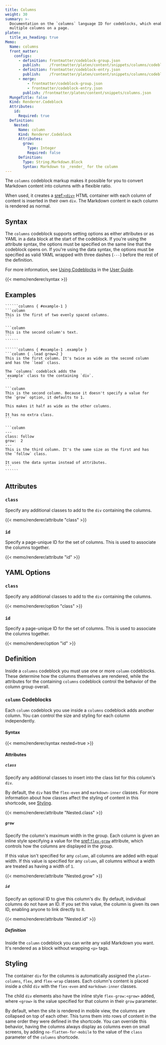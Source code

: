 ```yaml
---
title: Columns
weight: 30
summary: >-
  Documentation on the `columns` language ID for codeblocks, which enables you to format content in
  multiple columns on a page.
platen:
  title_as_heading: true
Memo:
  Name: columns
  front_matter:
    configs:
      - definition: frontmatter/codeblock-group.json
        publish:    /frontmatter/platen/content/snippets/columns/codeblock-group.json
      - definition: frontmatter/codeblock-entry.json
        publish:    /frontmatter/platen/content/snippets/columns/codeblock-entry.json
      - merge:
          - frontmatter/codeblock-group.json
          - frontmatter/codeblock-entry.json
        publish: /frontmatter/platen/content/snippets/columns.json
  MungeTitle: false
  Kind: Renderer.Codeblock
  Attributes:
    id:
      Required: true
  Definition:
    Nested:
      Name: column
      Kind: Renderer.Codeblock
      Attributes:
        grow:
          Type: Integer
          Required: false
      Definition:
        Type: String.Markdown.Block
        Syntax: Markdown to _render_ for the column
---
```


The `columns` codeblock markup makes it possible for you to convert Markdown content into columns
with a flexible ratio.

When used, it creates a [sref:`<div>`][s01] HTML container with each column of content is inserted
in their own `div`. The Markdown content in each column is rendered as normal.

## Syntax

The `columns` codeblock supports setting options as either attributes or as YAML in a data block at
the start of the codeblock. If you're using the attribute syntax, the options must be specified
on the same line that the codeblock opens on. If you're using the data syntax, the options must be
specified as valid YAML wrapped with three dashes (`---`) before the rest of the definition.

For more information, see [Using Codeblocks][01] in the [User Guide][02].

{{< memo/renderer/syntax >}}

## Examples

`````````memo-example-renderer { title="Minimal Example" }
``````columns { #example-1 }
```column
This is the first of two evenly spaced columns.
```

```column
This is the second column's text.
```
``````
`````````

`````````memo-example-renderer { title="Full Example" }
``````columns { #example-1 .example }
```column { .lead grow=2 }
This is the first column. It's twice as wide as the second column
and has the `lead` class.

The `columns` codeblock adds the
`example` class to the containing `div`.
```

```column
This is the second column. Because it doesn't specify a value for
the `grow` option, it defaults to 1.

This makes it half as wide as the other columns.

It has no extra class.
```

```column
---
class: follow
grow:  2
---
This is the third column. It's the same size as the first and has
the `follow` class.

It uses the data syntax instead of attributes.
```
``````
`````````

## Attributes

### `class`

Specify any additional classes to add to the `div` containing the columns.

{{< memo/renderer/attribute "class" >}}

### `id`

Specify a page-unique ID for the set of columns. This is used to associate the columns together.

{{< memo/renderer/attribute "id" >}}

## YAML Options

### `class`

Specify any additional classes to add to the `div` containing the columns.

{{< memo/renderer/option "class" >}}

### `id`

Specify a page-unique ID for the set of columns. This is used to associate the columns together.

{{< memo/renderer/option "id" >}}

## Definition

Inside a `columns` codeblock you must use one or more `column` codeblocks. These determine how the
columns themselves are rendered, while the attributes for the containing `columns` codeblock control
the behavior of the column group overall.

### `column` Codeblocks

Each `column` codeblock you use inside a `columns` codeblock adds another column. You can control
the size and styling for each column independently.

#### Syntax

{{< memo/renderer/syntax nested=true >}}

#### Attributes

##### `class`

Specify any additional classes to insert into the class list for this column's `div`.

By default, the `div` has the `flex-even` and `markdown-inner` classes. For more information about
how classes affect the styling of content in this shortcode, see [Styling](#styling).

{{< memo/renderer/attribute "Nested.class" >}}

##### `grow`

Specify the column's maximum width in the group. Each column is given an inline style specifying a
value for the [sref:`flex-grow`][s02] attribute, which controls how the columns are displayed in the
group.

If this value isn't specified for any `column`, all columns are added with equal width. If this
value is specified for any `column`, all columns without a width are treated as having a width of
`1`.

{{< memo/renderer/attribute "Nested.grow" >}}

##### `id`

Specify an optional ID to give this column's div. By default, individual columns do not have an ID.
If you set this value, the column is given its own ID, enabling anyone to link directly to it.

{{< memo/renderer/attribute "Nested.id" >}}

##### Definition

Inside the `column` codeblock you can write any valid Markdown you want. It's rendered as a block
without wrapping `<p>` tags.

## Styling

The container `div` for the columns is automatically assigned the `platen-columns`, `flex`, and
`flex-wrap` classes. Each column's content is placed inside a child `div` with the `flex-even` and
`markdown-inner` classes.

The child `div` elements also have the inline style `flex-grow:<grow>` added, where `<grow>` is the
value specified for that column in their `grow` parameter.

By default, when the site is rendered in mobile view, the columns are collapsed on top of each
other. This turns them into rows of content in the same order they were defined in the shortcode.
You can override this behavior, having the columns always display as columns even on small screens,
by adding `no-flatten-for-mobile` to the value of the `class` parameter of the `columns` shortcode.

<!-- Link References -->
[01]: /using
[02]: /using
[s02]: mdn.css:flex-grow
[s01]: mdn.html.element:div
